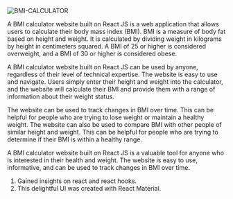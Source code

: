 ![BMI-CALCULATOR](https://github.com/nikhil-poojary/deploy/assets/39295234/bffd76fc-d75a-4110-a54b-58bb496a83c2)

A BMI calculator website built on React JS is a web application that allows users to calculate their body mass index (BMI). BMI is a measure of body fat based on height and weight. It is calculated by dividing weight in kilograms by height in centimeters squared. A BMI of 25 or higher is considered overweight, and a BMI of 30 or higher is considered obese.

A BMI calculator website built on React JS can be used by anyone, regardless of their level of technical expertise. The website is easy to use and navigate. Users simply enter their height and weight into the calculator, and the website will calculate their BMI and provide them with a range of information about their weight status.

The website can be used to track changes in BMI over time. This can be helpful for people who are trying to lose weight or maintain a healthy weight. The website can also be used to compare BMI with other people of similar height and weight. This can be helpful for people who are trying to determine if their BMI is within a healthy range.

A BMI calculator website built on React JS is a valuable tool for anyone who is interested in their health and weight. The website is easy to use, informative, and can be used to track changes in BMI over time.

1. Gained insights on react and react hooks.
2. This delightful UI was created with React Material.
